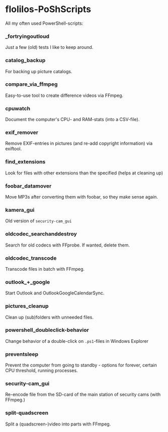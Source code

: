 # flolilos-PoShScripts
All my often used PowerShell-scripts:

### _fortryingoutloud
Just a few (old) tests I like to keep around.

### catalog_backup
For backing up picture catalogs.

### compare_via_ffmpeg
Easy-to-use tool to create difference videos via FFmpeg.

### cpuwatch
Document the computer's CPU- and RAM-stats (into a CSV-file).

### exif_remover
Remove EXIF-entries in pictures (and re-add copyright information) via exiftool.

### find_extensions
Look for files with other extensions than the specified (helps at cleaning up)

### foobar_datamover
Move MP3s after converting them with foobar, so they make sense again.

### kamera_gui
Old version of `security-cam_gui`

### oldcodec_searchanddestroy
Search for old codecs with FFprobe. If wanted, delete them.

### oldcodec_transcode
Transcode files in batch with FFmpeg.

### outlook_+_google
Start Outlook and OutlookGoogleCalendarSync.

### pictures_cleanup
Clean up (sub)folders with unneeded files.

### powershell_doubleclick-behavior
Change behavior of a double-click on `.ps1`-files in Windows Explorer

### preventsleep
Prevent the computer from going to standby - options for forever, certain CPU threshold, running processes.

### security-cam_gui
Re-encode file from the SD-card of the main station of security cams (with FFmpeg.)

### split-quadscreen
Split a (quadscreen-)video into parts with FFmpeg.
